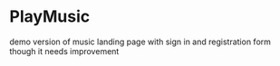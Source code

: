 # PlayMusic
 demo version of music landing page with sign in and registration form though it needs improvement
